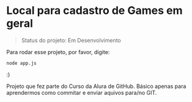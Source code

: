 <h1>Local para cadastro de Games em geral</h1>

> Status do projeto: Em Desenvolvimento

Para rodar esse projeto, por favor, digite:

```
node app.js
```

:)


Projeto que fez parte do Curso da Alura de GitHub. Básico apenas para aprendermos como commitar e enviar aquivos para/no GIT.
